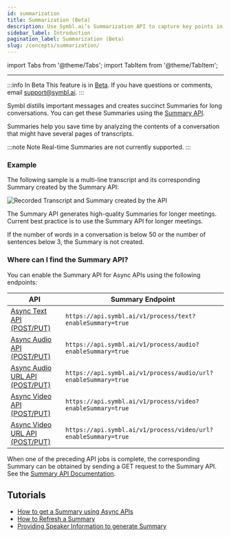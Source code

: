 ```yaml
---
id: summarization
title: Summarization (Beta)
description: Use Symbl.ai’s Summarization API to capture key points in a conversation and create succinct summaries.
sidebar_label: Introduction
pagination_label: Summarization (Beta)
slug: /concepts/summarization/
---
```


<head>
    <title>Summarization API - Capturing Key Points (Beta)</title>
</head>

import Tabs from '@theme/Tabs';
import TabItem from '@theme/TabItem';

---

:::info In Beta
This feature is in [Beta](/docs/product-releases). If you have questions or comments, email [support@symbl.ai](mailto:support@symbl.ai).
:::

Symbl distills important messages and creates succinct Summaries for long conversations. You can get these Summaries using the [Summary API](/docs/conversation-api/summary).

Summaries help you save time by analyzing the contents of a conversation that might have several pages of transcripts.

:::note Note
Real-time Summaries are not currently supported.
:::

### Example

The following sample is a multi-line transcript and its corresponding Summary created by the Summary API:

![Recorded Transcript and Summary created by the API](/img/summary_labs_final.png)

The Summary API generates high-quality Summaries for longer meetings. Current best practice is to use the Summary API for longer meetings.

If the number of words in a conversation is below 50 or the number of sentences below 3, the Summary is not created.

### Where can I find the Summary API?

You can enable the Summary API for Async APIs using the following endpoints:

| API | Summary Endpoint |
| --- | --- |
| [Async Text API (POST/PUT)](/docs/async-api/overview/text/post-text) | `https://api.symbl.ai/v1/process/text?enableSummary=true` |
| [Async Audio API (POST/PUT)](/docs/async-api/overview/audio/post-audio) | `https://api.symbl.ai/v1/process/audio?enableSummary=true` |
| [Async Audio URL API (POST/PUT)](/docs/async-api/overview/audio/post-audio-url) | `https://api.symbl.ai/v1/process/audio/url?enableSummary=true` |
| [Async Video API (POST/PUT)](/docs/async-api/overview/video/post-video) | `https://api.symbl.ai/v1/process/video?enableSummary=true` |
| [Async Video URL API (POST/PUT)](/docs/async-api/overview/video/post-video-url) | `https://api.symbl.ai/v1/process/video/url?enableSummary=true` |

When one of the preceding API jobs is complete, the corresponding Summary can be obtained by sending a GET request to the Summary API. See the [Summary API Documentation](/docs/conversation-api/summary).

## Tutorials

- [How to get a Summary using Async APIs](/docs/tutorials/summarization/getting-summary)
- [How to Refresh a Summary](/docs/tutorials/summarization/refreshing-summary)
- [Providing Speaker Information to generate Summary](/docs/tutorials/summarization/adding-speaker-info)
